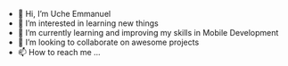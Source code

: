 - 👋 Hi, I’m Uche Emmanuel
- 👀 I’m interested in learning new things
- 🌱 I’m currently learning and improving my skills in Mobile Development
- 💞️ I’m looking to collaborate on awesome projects
- 📫 How to reach me ...

<!---
UcFlutter/UcFlutter is a ✨ special ✨ repository because its `README.md` (this file) appears on your GitHub profile.
You can click the Preview link to take a look at your changes.
--->

